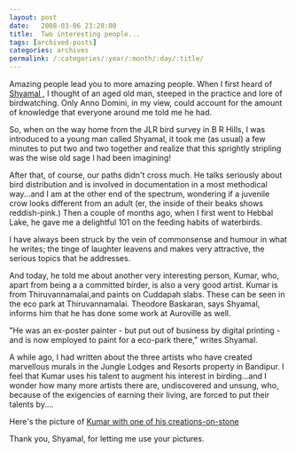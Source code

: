 ```yaml
---
layout: post
date:	2008-03-06 23:28:00
title:  Two interesting people...
tags: [archived-posts]
categories: archives
permalink: /:categories/:year/:month/:day/:title/
---
```

Amazing people lead you to more amazing people. When I first heard of <a href="http://birdspot.googlepages.com/"> Shyamal </a>, I thought of an aged old man, steeped in the practice and lore of birdwatching. Only Anno Domini, in my view, could account for the amount of knowledge that everyone around me told me he had. 

So, when on the way home from the JLR bird survey in B R Hills, I was introduced to a young man called Shyamal, it took me (as usual) a few minutes to put two and two together and realize that this sprightly stripling was the wise old sage I had been imagining!

After that, of course, our paths didn't cross much. He talks seriously about bird distribution and   is involved in documentation in a most methodical way...and I am at the other end of the spectrum, wondering if a juvenile crow looks different from an adult (er, the inside of their beaks shows reddish-pink.) Then a couple of months ago, when I first went to Hebbal Lake, he gave me a delightful 101 on the feeding habits of waterbirds.

I have always been struck by the vein of commonsense and humour in what he writes; the tinge of laughter leavens and makes very attractive, the serious topics that he addresses.

And today, he told me about another very interesting person, Kumar, who, apart from being a a committed birder, is also a very good artist. Kumar is from Thiruvannamalai,and paints on Cuddapah slabs. These can be seen in the eco park at Thiruvannamalai. Theodore Baskaran, says Shyamal, informs him that he has done some work at Auroville as well.


 "He was an ex-poster painter - but put out of business by digital printing -
and is now employed to paint for a
eco-park there," writes Shyamal.

A  while ago, I had written about the three artists who have created marvellous murals in the Jungle Lodges and Resorts property in Bandipur. I feel that Kumar uses his talent to augment his interest in birding...and I wonder how many more artists there are, undiscovered and unsung, who, because of the exigencies of earning their living, are forced to put their talents by....


Here's the picture of <a href="http://www.flickr.com/photos/96109131@N00/2307487394/">  Kumar with one of his creations-on-stone  </a>

Thank you, Shyamal, for letting me use your pictures.
